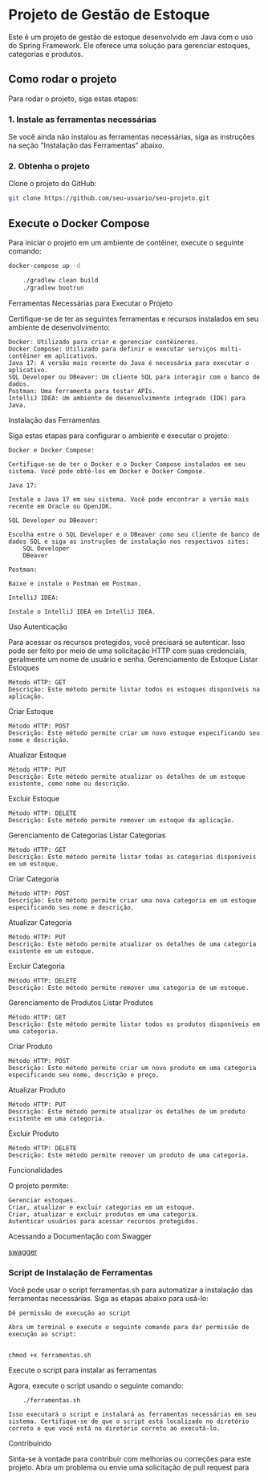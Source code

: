 # Projeto de Gestão de Estoque

Este é um projeto de gestão de estoque desenvolvido em Java com o uso do Spring Framework. Ele oferece uma solução para gerenciar estoques, categorias e produtos.

## Como rodar o projeto

Para rodar o projeto, siga estas etapas:

### 1. Instale as ferramentas necessárias

Se você ainda não instalou as ferramentas necessárias, siga as instruções na seção "Instalação das Ferramentas" abaixo.

### 2. Obtenha o projeto

Clone o projeto do GitHub:

```bash
git clone https://github.com/seu-usuario/seu-projeto.git
```   
## Execute o Docker Compose

Para iniciar o projeto em um ambiente de contêiner, execute o seguinte comando:

```bash
docker-compose up -d
```

```bash
    ./gradlew clean build
    ./gradlew bootrun
```

Ferramentas Necessárias para Executar o Projeto

Certifique-se de ter as seguintes ferramentas e recursos instalados em seu ambiente de desenvolvimento:

    Docker: Utilizado para criar e gerenciar contêineres.
    Docker Compose: Utilizado para definir e executar serviços multi-contêiner em aplicativos.
    Java 17: A versão mais recente do Java é necessária para executar o aplicativo.
    SQL Developer ou DBeaver: Um cliente SQL para interagir com o banco de dados.
    Postman: Uma ferramenta para testar APIs.
    IntelliJ IDEA: Um ambiente de desenvolvimento integrado (IDE) para Java.

Instalação das Ferramentas

Siga estas etapas para configurar o ambiente e executar o projeto:

    Docker e Docker Compose:

    Certifique-se de ter o Docker e o Docker Compose instalados em seu sistema. Você pode obtê-los em Docker e Docker Compose.

    Java 17:

    Instale o Java 17 em seu sistema. Você pode encontrar a versão mais recente em Oracle ou OpenJDK.

    SQL Developer ou DBeaver:

    Escolha entre o SQL Developer e o DBeaver como seu cliente de banco de dados SQL e siga as instruções de instalação nos respectivos sites:
        SQL Developer
        DBeaver

    Postman:

    Baixe e instale o Postman em Postman.

    IntelliJ IDEA:

    Instale o IntelliJ IDEA em IntelliJ IDEA.

Uso
Autenticação

Para acessar os recursos protegidos, você precisará se autenticar. Isso pode ser feito por meio de uma solicitação HTTP com suas credenciais, geralmente um nome de usuário e senha.
Gerenciamento de Estoque
Listar Estoques

    Método HTTP: GET
    Descrição: Este método permite listar todos os estoques disponíveis na aplicação.

Criar Estoque

    Método HTTP: POST
    Descrição: Este método permite criar um novo estoque especificando seu nome e descrição.

Atualizar Estoque

    Método HTTP: PUT
    Descrição: Este método permite atualizar os detalhes de um estoque existente, como nome ou descrição.

Excluir Estoque

    Método HTTP: DELETE
    Descrição: Este método permite remover um estoque da aplicação.

Gerenciamento de Categorias
Listar Categorias

    Método HTTP: GET
    Descrição: Este método permite listar todas as categorias disponíveis em um estoque.

Criar Categoria

    Método HTTP: POST
    Descrição: Este método permite criar uma nova categoria em um estoque especificando seu nome e descrição.

Atualizar Categoria

    Método HTTP: PUT
    Descrição: Este método permite atualizar os detalhes de uma categoria existente em um estoque.

Excluir Categoria

    Método HTTP: DELETE
    Descrição: Este método permite remover uma categoria de um estoque.

Gerenciamento de Produtos
Listar Produtos

    Método HTTP: GET
    Descrição: Este método permite listar todos os produtos disponíveis em uma categoria.

Criar Produto

    Método HTTP: POST
    Descrição: Este método permite criar um novo produto em uma categoria especificando seu nome, descrição e preço.

Atualizar Produto

    Método HTTP: PUT
    Descrição: Este método permite atualizar os detalhes de um produto existente em uma categoria.

Excluir Produto

    Método HTTP: DELETE
    Descrição: Este método permite remover um produto de uma categoria.

Funcionalidades

O projeto permite:

    Gerenciar estoques.
    Criar, atualizar e excluir categorias em um estoque.
    Criar, atualizar e excluir produtos em uma categoria.
    Autenticar usuários para acessar recursos protegidos.

Acessando a Documentação com Swagger

[swagger](http://localhost:8080/swagger-ui/index.html#/)

### Script de Instalação de Ferramentas

Você pode usar o script ferramentas.sh para automatizar a instalação das ferramentas necessárias. Siga as etapas abaixo para usá-lo:

    Dê permissão de execução ao script

    Abra um terminal e execute o seguinte comando para dar permissão de execução ao script:

 ``` shell

chmod +x ferramentas.sh
```

Execute o script para instalar as ferramentas

Agora, execute o script usando o seguinte comando:

```shell
    ./ferramentas.sh
```

    Isso executará o script e instalará as ferramentas necessárias em seu sistema. Certifique-se de que o script está localizado no diretório correto e que você está no diretório correto ao executá-lo.

Contribuindo

Sinta-se à vontade para contribuir com melhorias ou correções para este projeto. Abra um problema ou envie uma solicitação de pull request para